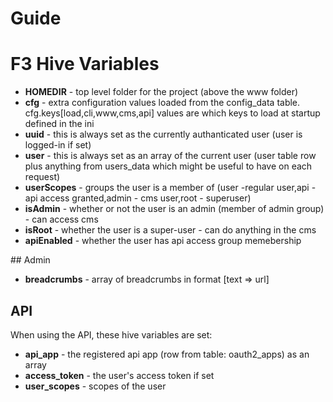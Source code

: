 # Guide

# F3 Hive Variables

- **HOMEDIR** - top level folder for the project (above the www folder)
- **cfg** - extra configuration values loaded from the config_data table. cfg.keys[load,cli,www,cms,api] values are which keys to load at startup defined in the ini
- **uuid** - this is always set as the currently authanticated user (user is logged-in if set)
- **user** - this is always set as an array of the current user (user table row plus anything from users_data which might be useful to have on each request)
- **userScopes** - groups the user is a member of (user -regular user,api - api access granted,admin - cms user,root - superuser)
- **isAdmin** - whether or not the user is an admin (member of admin group) - can access cms
- **isRoot** - whether the user is a super-user - can do anything in the cms
- **apiEnabled** - whether the user has api access group memebership

## Admin

- **breadcrumbs** - array of breadcrumbs in format [text => url]

## API

When using the API, these hive variables are set:

- **api_app** - the registered api app (row from table: oauth2_apps) as an array
- **access_token** - the user's access token if set
- **user_scopes** - scopes of the user
